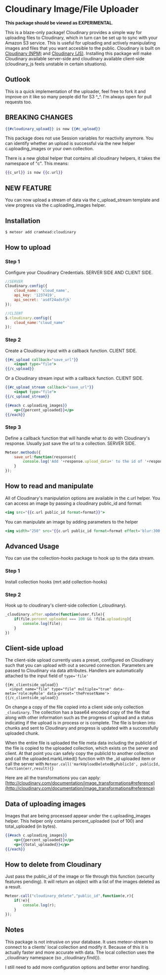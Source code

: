 # Cloudinary Image/File Uploader
__This package should be viewed as EXPERIMENTAL__.

This is a blaze-only package! Cloudinary provides a simple way for uploading files to Cloudinary, which in turn can be set up to sync with your Amazon S3 service. This is useful for uploading and actively manipulating images and files that you want accesible to the public. Cloudinary is built on [Cloudinary (NPM)](https://github.com/cloudinary/cloudinary_npm) and [Cloudinary (JS)](https://github.com/cloudinary/cloudinary_js). Installing this package will make Cloudinary available server-side and cloudinary available client-side (cloudinary_js feels unstable in certain situations).

## Outlook
This is a quick implementation of the uploader, feel free to fork it and improve on it like so many people did for S3 ^_^. I'm always open for pull requests too.

## BREAKING CHANGES
``` handlebars
{{#cloudinary_upload}} is now {{#c_upload}}
```

This package does not use Session variables for reactivity anymore. You can identify whether an upload is successful via the new helper c.uploading_images or your own collection.

There is a new global helper that contains all cloudinary helpers, it takes the namespace of "c". This means:
``` handlebars
{{c_url}} is now {{c.url}}
```

## NEW FEATURE
You can now upload a stream of data via the c_upload_stream template and view progress via the c.uploading_images helper.

## Installation

``` sh
$ meteor add cramhead:cloudinary
```

## How to upload

### Step 1
Configure your Cloudinary Credentials. SERVER SIDE AND CLIENT SIDE.

``` javascript
//SERVER
Cloudinary.config({
	cloud_name: 'cloud_name',
	api_key: '1237419',
	api_secret: 'asdf24adsfjk'
});

//CLIENT
$.cloudinary.config({
	cloud_name:"cloud_name"
});

```

### Step 2
Create a Cloudinary input with a callback function. CLIENT SIDE.

``` handlebars
{{#c_upload callback="save_url"}}
	<input type="file">
{{/c_upload}}
```

Or a Cloudinary stream input with a callback function. CLIENT SIDE.

``` handlebars
{{#c_upload_stream callback="save_url"}}
	<input type="file">
{{/c_upload_stream}}

{{#each c.uploading_images}}
	<p>{{percent_uploaded}}</p>
{{/each}}
```

### Step 3
Define a callback function that will handle what to do with Cloudinary's response. Usually just save the url to a collection. SERVER SIDE.

``` javascript
Meteor.methods({
	save_url:function(response){
		console.log('Add '+response.upload_data+' to the id of '+response.context);
	}
});
```

## How to read and manipulate
All of Cloudinary's manipulation options are available in the c.url helper. You can access an image by passing a cloudinary public_id and format:

``` handlebars
<img src="{{c.url public_id format=format}}">
```

You can manipulate an image by adding parameters to the helper
``` handlebars
<img width="250" src="{{c.url public_id format=format effect='blur:300' angle=10}}">
```

## Advanced Usage
You can use the collection-hooks package to hook up to the data stream.

### Step 1
Install collection hooks (mrt add collection-hooks)

### Step 2
Hook up to cloudinary's client-side collection (_cloudinary).

``` javascript
_cloudinary.after.update(function(user,file){
	if(file.percent_uploaded === 100 && !file.uploading){
		console.log(file);
	}
})
```


## Client-side upload

The client-side upload currently uses a preset, configured on Cloudinary such that you can upload with out a secured connection. Parameters are passed to Cloudinary via data attributes.
Handlers are automatically attached to the input field of ```type='file'```

```
{{#c_clientside_upload}}
  <input name="file" type="file" multiple="true" data-meta='role:myRole' data-preset='thePresetName'>
{{/c_clientside_upload}}
```

On change a copy of the file copied into a client side only collection ```_cloudinary```. The collection has a base64 encoded copy of the file that along with other information such as the progress of upload and a status indicating if the upload is in process or is complete. The file is broken into chunks and sent to Cloudinary and progress is updated with a successfully uploaded chunk.

When the entire file is uploaded the file meta data including the publicId of the file is copied to the uploaded collection, which exists on the server and client. At that point you can safely copy the publicId to another collection and call the uploaded.markLinked() function with the _id uploaded item or call the server with ```Meteor.call('markUploadDeletedByPublicId', publicId, function(err,result){}```


Here are all the transformations you can apply:
[http://cloudinary.com/documentation/image_transformations#reference](http://cloudinary.com/documentation/image_transformations#reference)

## Data of uploading images
Images that are being processed appear under the c.uploading_images helper. This helper only contains percent_uploaded (out of 100) and total_uploaded (in bytes).
``` handlebars
{{#each c.uploading_images}}
	<p>{{percent_uploaded}}</p>
	<p>{{total_uploaded}}</p>
{{/each}}
```

## How to delete from Cloudinary
Just pass the public_id of the image or file through this function (security features pending). It will return an object with a list of the images deleted as a result.

``` javascript
Meteor.call("cloudinary_delete","public_id",function(e,r){
	if(!e){
	  	console.log(r);
	}
});
```


## Notes

This package is not intrusive on your database. It uses meteor-stream to connect to a clients' local collection and modify it. Because of this it is actually faster and more accurate with data. The local collection uses the _cloudinary namespace (so _cloudinary.find()).

I still need to add more configuration options and better error handling.

